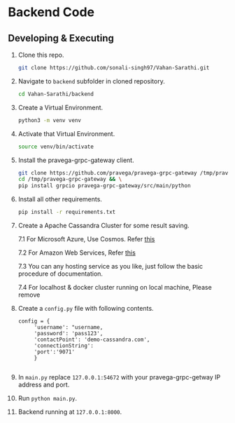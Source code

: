 # Backend Code


## Developing & Executing 
1. Clone this repo. 
    ``` bash
    git clone https://github.com/sonali-singh97/Vahan-Sarathi.git
    ```

2. Navigate to `backend` subfolder in cloned repository.
    ``` bash 
    cd Vahan-Sarathi/backend
    ```

3. Create a Virtual Environment.
    ``` bash 
    python3 -m venv venv
    ```

4. Activate that Virtual Environment.  
    ```bash
    source venv/bin/activate
    ```

5. Install the pravega-grpc-gateway client. 
    ``` bash 
    git clone https://github.com/pravega/pravega-grpc-gateway /tmp/pravega-grpc-gateway && \
    cd /tmp/pravega-grpc-gateway && \
    pip install grpcio pravega-grpc-gateway/src/main/python
    ```

6. Install all other requirements. 
    ``` bash 
    pip install -r requirements.txt
    ```

7. Create a Apache Cassandra Cluster for some result saving. 

    7.1 For Microsoft Azure, Use Cosmos. Refer [this](https://docs.microsoft.com/en-us/azure/managed-instance-apache-cassandra/create-cluster-portal)

    7.2 For Amazon Web Services, Refer [this](https://aws.amazon.com/quickstart/architecture/datastax-oss/)  

    7.3 You can any hosting service as you like, just follow the basic procedure of documentation. 

    7.4 For localhost & docker cluster running on local machine, Please remove 

8. Create a `config.py` file with following contents. 
    ``` python3 
    config = {
         'username': "username,
         'password': 'pass123',
         'contactPoint': 'demo-cassandra.com',
         'connectionString': 
         'port':'9071'
         }
         
9. In `main.py` replace `127.0.0.1:54672` with your pravega-grpc-getway IP address and port. 
    
10. Run `python main.py`. 

11. Backend running at `127.0.0.1:8000`. 

